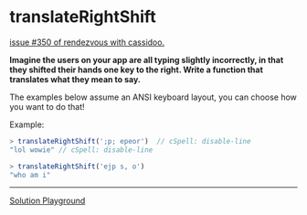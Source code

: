 # translateRightShift

[issue #350 of rendezvous with cassidoo.](https://buttondown.email/cassidoo/archive/sometimes-it-takes-a-long-time-to-sound-like/)

**Imagine the users on your app are all typing slightly incorrectly, in that they shifted their hands one key to the right. Write a function that translates what they mean to say.**

The examples below assume an ANSI keyboard layout, you can choose how you want to do that!

Example:

```ts
> translateRightShift(';p; epeor')  // cSpell: disable-line
"lol wowie" // cSpell: disable-line

> translateRightShift('ejp s, o')
"who am i"
```

---

[Solution Playground](https://tsplay.dev/m3q2jw)
